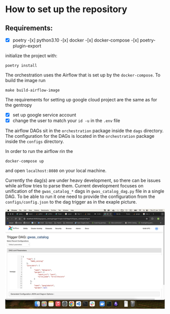 # How to set up the repository

## Requirements:

-[x] poetry -[x] python3.10 -[x] docker -[x] docker-compose -[x] poetry-plugin-export

initialize the project with:

```
poetry install
```

The orchestration uses the Airflow that is set up by the `docker-compose`. To build the image
run

```
make build-airflow-image
```

The requirements for setting up google cloud project are the same as for the gentropy

- [x] set up google service account
- [x] change the user to match your `id -u` in the `.env` file

The airflow DAGs sit in the `orchestration` package inside the `dags` directory.
The configuration for the DAGs is located in the `orchestration` package inside the `configs` directory.

In order to run the airflow rin the

```
docker-compose up
```

and open `localhost:8080` on your local machine.

Currently the dag(s) are under heavy development, so there can be issues while airflow tries to parse them.
Current development focuses on unification of the `gwas_catalog_*` dags in `gwas_catalog_dag.py` file in a single DAG.
To be able to run it one need to provide the configuration from the `configs/config.json` to the dag trigger as in the exaple picture.

![alt text](docs/image.png)
